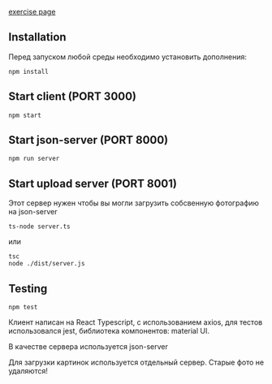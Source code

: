 [exercise page](https://github.com/avito-tech/tech-internship/blob/main/Tech%20Internships/Frontend/Frontend-trainee-assignment-autumn-2024/Frontend-trainee-assignment-autumn-2024.md)

## Installation

Перед запуском любой среды необходимо установить дополнения:

```
npm install
```

## Start client (PORT 3000)

```
npm start
```

## Start json-server (PORT 8000)

```
npm run server
```

## Start upload server (PORT 8001)

Этот сервер нужен чтобы вы могли загрузить собсвенную фотографию на json-server

```
ts-node server.ts
```

или

```
tsc
node ./dist/server.js
```

## Testing

```
npm test
```

Клиент написан на React Typescript, с использованием axios, для тестов использовался jest, библиотека компонентов: material UI.

В качестве сервера используется json-server

Для загрузки картинок используется отдельный сервер.
Старые фото не удаляются!

